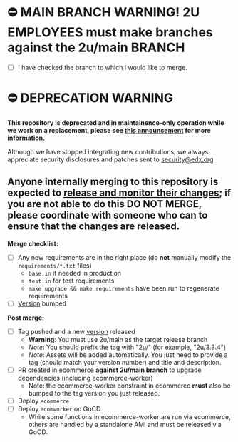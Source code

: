 # ⛔️ MAIN BRANCH WARNING! 2U EMPLOYEES must make branches against the 2u/main BRANCH

- [ ] I have checked the branch to which I would like to merge.

# ⛔️ DEPRECATION WARNING

**This repository is deprecated and in maintainence-only operation while we work on a replacement, please see [this announcement](https://discuss.openedx.org/t/deprecation-removal-ecommerce-service-depr-22/6839) for more information.**

Although we have stopped integrating new contributions, we always appreciate security disclosures and patches sent to [security@edx.org](mailto:security@edx.org)

## Anyone internally merging to this repository is expected to [release and monitor their changes](https://openedx.atlassian.net/wiki/spaces/RS/pages/1835106870/How+to+contribute+to+our+repositories); if you are not able to do this DO NOT MERGE, please coordinate with someone who can to ensure that the changes are released.

**Merge checklist:**
- [ ] Any new requirements are in the right place (do **not** manually modify the `requirements/*.txt` files)
    - `base.in` if needed in production
    - `test.in` for test requirements
    - `make upgrade && make requirements` have been run to regenerate requirements
- [ ] [Version](https://github.com/openedx/ecommerce-worker/blob/2u/main/ecommerce_worker/__init__.py) bumped

**Post merge:**
- [ ] Tag pushed and a new [version](https://github.com/openedx/ecommerce-worker/releases) released
    - **Warning**: You must use 2u/main as the target release branch
    - *Note*: You should prefix the tag with "2u/" (for example, "2u/3.3.4")
    - *Note*: Assets will be added automatically. You just need to provide a tag (should match your version number) and title and description.
- [ ] PR created in [ecommerce](https://github.com/openedx/ecommerce/tree/2u/main) **against 2u/main branch** to upgrade dependencies (including ecommerce-worker)
    - Note: the ecommerce-worker constraint in ecommerce **must** also be bumped to the tag version you just released.
- [ ] Deploy `ecommerce`
- [ ] Deploy `ecomworker` on GoCD.
    - While some functions in ecommerce-worker are run via ecommerce, others are handled by a standalone AMI and must be
      released via GoCD.
